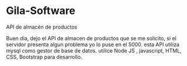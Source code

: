 # Gila-Software
API de almacén de productos

Buen dia, dejo el API de almacen de productos que se me solicito, si el servidor presenta algun problema yo lo puse en el 5000.
esta API utiliza mysql como gestor de base de datos.
utilice Node JS , javascript, HTML, CSS, Bootstrap para desarrollo.

